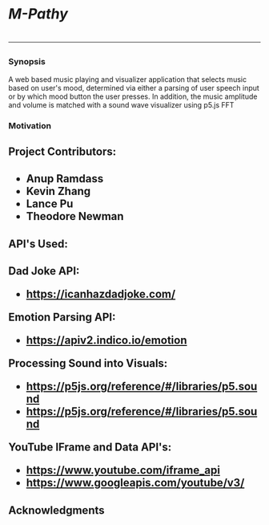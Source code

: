
   <h1><em>M-Pathy</em><h1>
<hr>

<h3>Synopsis</h3>
  <p>A web based music playing and visualizer application that selects music based on user's mood, determined via either a parsing of user speech input or by which mood button the user presses. In addition, the music amplitude and volume is matched with a sound wave visualizer using p5.js FFT<p>

<h3>Motivation</h3>
<p></p>

<h2>Project Contributors:<h2>

  - Anup Ramdass
  - Kevin Zhang
  - Lance Pu
  - Theodore Newman


<h2>API's Used:<h2>

  Dad Joke API:
  - https://icanhazdadjoke.com/

  Emotion Parsing API:
  - https://apiv2.indico.io/emotion

  Processing Sound into Visuals:
  - https://p5js.org/reference/#/libraries/p5.sound
  - https://p5js.org/reference/#/libraries/p5.sound
  

  YouTube IFrame and Data API's:
  - https://www.youtube.com/iframe_api
  - https://www.googleapis.com/youtube/v3/


<h2>Acknowledgments<h2>


